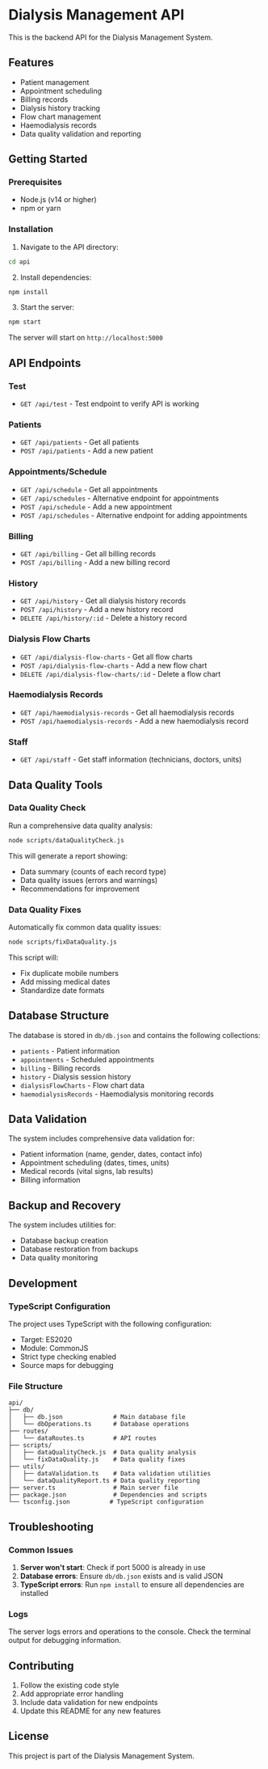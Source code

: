 # Dialysis Management API

This is the backend API for the Dialysis Management System.

## Features

- Patient management
- Appointment scheduling
- Billing records
- Dialysis history tracking
- Flow chart management
- Haemodialysis records
- Data quality validation and reporting

## Getting Started

### Prerequisites

- Node.js (v14 or higher)
- npm or yarn

### Installation

1. Navigate to the API directory:
```bash
cd api
```

2. Install dependencies:
```bash
npm install
```

3. Start the server:
```bash
npm start
```

The server will start on `http://localhost:5000`

## API Endpoints

### Test
- `GET /api/test` - Test endpoint to verify API is working

### Patients
- `GET /api/patients` - Get all patients
- `POST /api/patients` - Add a new patient

### Appointments/Schedule
- `GET /api/schedule` - Get all appointments
- `GET /api/schedules` - Alternative endpoint for appointments
- `POST /api/schedule` - Add a new appointment
- `POST /api/schedules` - Alternative endpoint for adding appointments

### Billing
- `GET /api/billing` - Get all billing records
- `POST /api/billing` - Add a new billing record

### History
- `GET /api/history` - Get all dialysis history records
- `POST /api/history` - Add a new history record
- `DELETE /api/history/:id` - Delete a history record

### Dialysis Flow Charts
- `GET /api/dialysis-flow-charts` - Get all flow charts
- `POST /api/dialysis-flow-charts` - Add a new flow chart
- `DELETE /api/dialysis-flow-charts/:id` - Delete a flow chart

### Haemodialysis Records
- `GET /api/haemodialysis-records` - Get all haemodialysis records
- `POST /api/haemodialysis-records` - Add a new haemodialysis record

### Staff
- `GET /api/staff` - Get staff information (technicians, doctors, units)

## Data Quality Tools

### Data Quality Check

Run a comprehensive data quality analysis:

```bash
node scripts/dataQualityCheck.js
```

This will generate a report showing:
- Data summary (counts of each record type)
- Data quality issues (errors and warnings)
- Recommendations for improvement

### Data Quality Fixes

Automatically fix common data quality issues:

```bash
node scripts/fixDataQuality.js
```

This script will:
- Fix duplicate mobile numbers
- Add missing medical dates
- Standardize date formats

## Database Structure

The database is stored in `db/db.json` and contains the following collections:

- `patients` - Patient information
- `appointments` - Scheduled appointments
- `billing` - Billing records
- `history` - Dialysis session history
- `dialysisFlowCharts` - Flow chart data
- `haemodialysisRecords` - Haemodialysis monitoring records

## Data Validation

The system includes comprehensive data validation for:

- Patient information (name, gender, dates, contact info)
- Appointment scheduling (dates, times, units)
- Medical records (vital signs, lab results)
- Billing information

## Backup and Recovery

The system includes utilities for:
- Database backup creation
- Database restoration from backups
- Data quality monitoring

## Development

### TypeScript Configuration

The project uses TypeScript with the following configuration:
- Target: ES2020
- Module: CommonJS
- Strict type checking enabled
- Source maps for debugging

### File Structure

```
api/
├── db/
│   ├── db.json              # Main database file
│   └── dbOperations.ts      # Database operations
├── routes/
│   └── dataRoutes.ts        # API routes
├── scripts/
│   ├── dataQualityCheck.js  # Data quality analysis
│   └── fixDataQuality.js    # Data quality fixes
├── utils/
│   ├── dataValidation.ts    # Data validation utilities
│   └── dataQualityReport.ts # Data quality reporting
├── server.ts                # Main server file
├── package.json             # Dependencies and scripts
└── tsconfig.json           # TypeScript configuration
```

## Troubleshooting

### Common Issues

1. **Server won't start**: Check if port 5000 is already in use
2. **Database errors**: Ensure `db/db.json` exists and is valid JSON
3. **TypeScript errors**: Run `npm install` to ensure all dependencies are installed

### Logs

The server logs errors and operations to the console. Check the terminal output for debugging information.

## Contributing

1. Follow the existing code style
2. Add appropriate error handling
3. Include data validation for new endpoints
4. Update this README for any new features

## License

This project is part of the Dialysis Management System. 